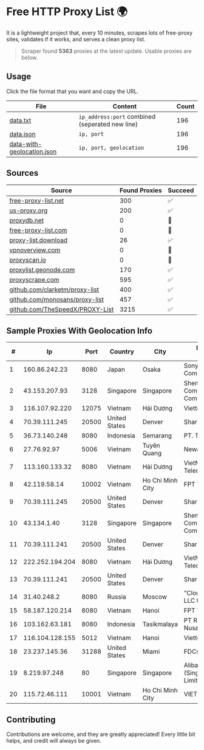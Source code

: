 
# Free HTTP Proxy List 🌍

It is a lightweight project that, every 10 minutes, scrapes lots of free-proxy sites, validates if it works, and serves a clean proxy list.


> Scraper found **5363** proxies at the latest update. Usable proxies are below.

## Usage

Click the file format that you want and copy the URL.


|File|Content|Count|
|----|-------|-----|
|[data.txt](https://raw.githubusercontent.com/themiralay/Proxy-List-World/master/data.txt)|`ip_address:port` combined (seperated new line)|196|
|[data.json](https://raw.githubusercontent.com/themiralay/Proxy-List-World/master/data.json)|`ip, port`|196|
|[data-with-geolocation.json](https://raw.githubusercontent.com/themiralay/Proxy-List-World/master/data-with-geolocation.json)|`ip, port, geolocation`|196|

## Sources

|Source|Found Proxies|Succeed|
|------|-------------|-------|
|[free-proxy-list.net](https://free-proxy-list.net)|300|✅|
|[us-proxy.org](https://www.us-proxy.org)|200|✅|
|[proxydb.net](http://proxydb.net)|0|🚫|
|[free-proxy-list.com](https://free-proxy-list.com/?page=&port=&type%5B%5D=http&type%5B%5D=https&up_time=0&search=Search)|0|🚫|
|[proxy-list.download](https://www.proxy-list.download/HTTP)|26|✅|
|[vpnoverview.com](https://vpnoverview.com/privacy/anonymous-browsing/free-proxy-servers)|0|🚫|
|[proxyscan.io](https://www.proxyscan.io)|0|🚫|
|[proxylist.geonode.com](https://proxylist.geonode.com/api/proxy-list?limit=300&page=1&sort_by=lastChecked&sort_type=desc&protocols=http,https)|170|✅|
|[proxyscrape.com](https://api.proxyscrape.com/v2/?request=displayproxies&protocol=http&timeout=10000&country=all&ssl=all&anonymity=all)|595|✅|
|[github.com/clarketm/proxy-list](https://raw.githubusercontent.com/clarketm/proxy-list/master/proxy-list-raw.txt)|400|✅|
|[github.com/monosans/proxy-list](https://raw.githubusercontent.com/monosans/proxy-list/main/proxies/http.txt)|457|✅|
|[github.com/TheSpeedX/PROXY-List](https://raw.githubusercontent.com/TheSpeedX/PROXY-List/master/http.txt)|3215|✅|


## Sample Proxies With Geolocation Info

|#|Ip|Port|Country|City|Internet Service Provider|
|-|--|----|-------|----|-------------------------|
|1|160.86.242.23|8080|Japan|Osaka|Sony Network Communications Inc|
|2|43.153.207.93|3128|Singapore|Singapore|Shenzhen Tencent Computer Systems Company Limited|
|3|116.107.92.220|12075|Vietnam|Hải Dương|Viettel Corporation|
|4|70.39.111.245|20500|United States|Denver|Sharktech|
|5|36.73.140.248|8080|Indonesia|Semarang|PT. TELKOM INDONESIA|
|6|27.76.92.97|5006|Vietnam|Tuyên Quang|Newass2011xDSLHCMC|
|7|113.160.133.32|8080|Vietnam|Hải Dương|VietNam Post and Telecom Corporation|
|8|42.119.58.14|10002|Vietnam|Ho Chi Minh City|FPT Telecom Company|
|9|70.39.111.245|20500|United States|Denver|Sharktech|
|10|43.134.1.40|3128|Singapore|Singapore|Shenzhen Tencent Computer Systems Company Limited|
|11|70.39.111.241|20500|United States|Denver|Sharktech|
|12|222.252.194.204|8080|Vietnam|Hải Dương|VietNam Post and Telecom Corporation|
|13|70.39.111.241|20500|United States|Denver|Sharktech|
|14|31.40.248.2|8080|Russia|Moscow|"Cloud Technologies" LLC trading as Cloud.ru|
|15|58.187.120.214|8080|Vietnam|Hanoi|FPT Telecom Company|
|16|103.162.63.181|8080|Indonesia|Tasikmalaya|PT Ring Media Nusantara|
|17|116.104.128.155|5012|Vietnam|Hanoi|Viettel Corporation|
|18|23.237.145.36|31288|United States|Miami|FDCservers.net|
|19|8.219.97.248|80|Singapore|Singapore|Alibaba Cloud (Singapore) Private Limited|
|20|115.72.46.111|10001|Vietnam|Ho Chi Minh City|VIETELmetro|



## Contributing

Contributions are welcome, and they are greatly appreciated! Every
little bit helps, and credit will always be given.

